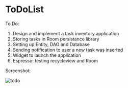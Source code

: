 # ToDoList
To Do:

1. Design and implement a task inventory application
2. Storing tasks in Room persistance library
3. Setting up Entity, DAO and Database
4. Sending notification to user a new task was inserted
5. Widget to launch the application
6. Espresso: testing recycleview and Room

Screenshot:


![todo](https://user-images.githubusercontent.com/33603567/47728524-309ae580-dc67-11e8-98ca-bb143353d13d.jpg)
